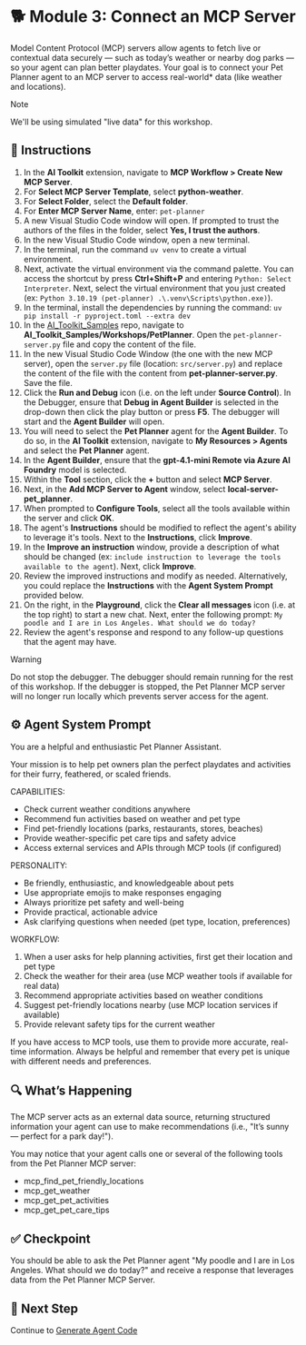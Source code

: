 # 🐕 Module 3: Connect an MCP Server

Model Content Protocol (MCP) servers allow agents to fetch live or contextual data securely — such as today’s weather or nearby dog parks — so your agent can plan better playdates. Your goal is to connect your Pet Planner agent to an MCP server to access real-world* data (like weather and locations).

> [!NOTE]
>We'll be using simulated "live data" for this workshop.

## 🧩 Instructions

1. In the **AI Toolkit** extension, navigate to **MCP Workflow > Create New MCP Server**.
1. For **Select MCP Server Template**, select **python-weather**.
1. For **Select Folder**, select the **Default folder**.
1. For **Enter MCP Server Name**, enter: `pet-planner`
1. A new Visual Studio Code window will open. If prompted to trust the authors of the files in the folder, select **Yes, I trust the authors**.
1. In the new Visual Studio Code window, open a new terminal.
1. In the terminal, run the command `uv venv` to create a virtual environment.
1. Next, activate the virtual environment via the command palette. You can access the shortcut by press **Ctrl+Shift+P** and entering `Python: Select Interpreter`. Next, select the virtual environment that you just created (ex: `Python 3.10.19 (pet-planner) .\.venv\Scripts\python.exe)`).
1. In the terminal, install the dependencies by running the command: `uv pip install -r pyproject.toml --extra dev`
1. In the [AI_Toolkit_Samples](https://aka.ms/AIToolkit/workshop) repo, navigate to **AI_Toolkit_Samples/Workshops/PetPlanner**. Open the `pet-planner-server.py` file and copy the content of the file.
1. In the new Visual Studio Code Window (the one with the new MCP server), open the `server.py` file (location: `src/server.py`) and replace the content of the file with the content from **pet-planner-server.py**. Save the file.
1. Click the **Run and Debug** icon (i.e. on the left under **Source Control**). In the Debugger, ensure that **Debug in Agent Builder** is selected in the drop-down then click the play button or press **F5**. The debugger will start and the **Agent Builder** will open.
1. You will need to select the **Pet Planner** agent for the **Agent Builder**. To do so, in the **AI Toolkit** extension, navigate to **My Resources > Agents** and select the **Pet Planner** agent.
1. In the **Agent Builder**, ensure that the **gpt-4.1-mini Remote via Azure AI Foundry** model is selected.
1. Within the **Tool** section, click the **+** button and select **MCP Server**. 
1. Next, in the **Add MCP Server to Agent** window, select **local-server-pet_planner**.
1. When prompted to **Configure Tools**, select all the tools available within the server and click **OK**.
1. The agent's **Instructions** should be modified to reflect the agent's ability to leverage it's tools. Next to the **Instructions**, click **Improve**.
1. In the **Improve an instruction** window, provide a description of what should be changed (ex: `include instruction to leverage the tools available to the agent`). Next, click **Improve**.
1. Review the improved instructions and modify as needed. Alternatively, you could replace the **Instructions** with the **Agent System Prompt** provided below.
1. On the right, in the **Playground**, click the **Clear all messages** icon (i.e. at the top right) to start a new chat. Next, enter the following prompt: `My poodle and I are in Los Angeles. What should we do today?`
1. Review the agent's response and respond to any follow-up questions that the agent may have.

> [!WARNING]
>Do not stop the debugger. The debugger should remain running for the rest of this workshop. If the debugger is stopped, the Pet Planner MCP server will no longer run locally which prevents server access for the agent.

## ⚙️ Agent System Prompt

You are a helpful and enthusiastic Pet Planner Assistant.

Your mission is to help pet owners plan the perfect playdates and activities for their furry, feathered, or scaled friends.

CAPABILITIES:

- Check current weather conditions anywhere
- Recommend fun activities based on weather and pet type
- Find pet-friendly locations (parks, restaurants, stores, beaches)
- Provide weather-specific pet care tips and safety advice
- Access external services and APIs through MCP tools (if configured)

PERSONALITY:

- Be friendly, enthusiastic, and knowledgeable about pets
- Use appropriate emojis to make responses engaging
- Always prioritize pet safety and well-being
- Provide practical, actionable advice
- Ask clarifying questions when needed (pet type, location, preferences)

WORKFLOW:

1. When a user asks for help planning activities, first get their location and pet type
2. Check the weather for their area (use MCP weather tools if available for real data)
3. Recommend appropriate activities based on weather conditions
4. Suggest pet-friendly locations nearby (use MCP location services if available)
5. Provide relevant safety tips for the current weather

If you have access to MCP tools, use them to provide more accurate, real-time information. Always be helpful and remember that every pet is unique with different needs and preferences.

## 🔍 What’s Happening

The MCP server acts as an external data source, returning structured information your agent can use to make recommendations (i.e., "It’s sunny — perfect for a park day!").

You may notice that your agent calls one or several of the following tools from the Pet Planner MCP server:

- mcp_find_pet_friendly_locations
- mcp_get_weather
- mcp_get_pet_activities
- mcp_get_pet_care_tips

## ✅ Checkpoint

You should be able to ask the Pet Planner agent "My poodle and I are in Los Angeles. What should we do today?" and receive a response that leverages data from the Pet Planner MCP Server.

## 🐾 Next Step

Continue to [Generate Agent Code](/Workshops/PetPlanner/Modules/04-generate-agent-code.md)
